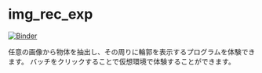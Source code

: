 # img_rec_exp
[![Binder](https://mybinder.org/badge_logo.svg)](https://mybinder.org/v2/gh/Arrows-Institute/img_rec_exp/main?filepath=hsv_select.ipynb)

任意の画像から物体を抽出し、その周りに輪郭を表示するプログラムを体験できます。
バッチをクリックすることで仮想環境で体験することができます。
